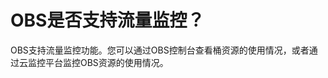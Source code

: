 # OBS是否支持流量监控？<a name="obs_faq_0111"></a>

OBS支持流量监控功能。您可以通过OBS控制台查看桶资源的使用情况，或者通过云监控平台监控OBS资源的使用情况。

